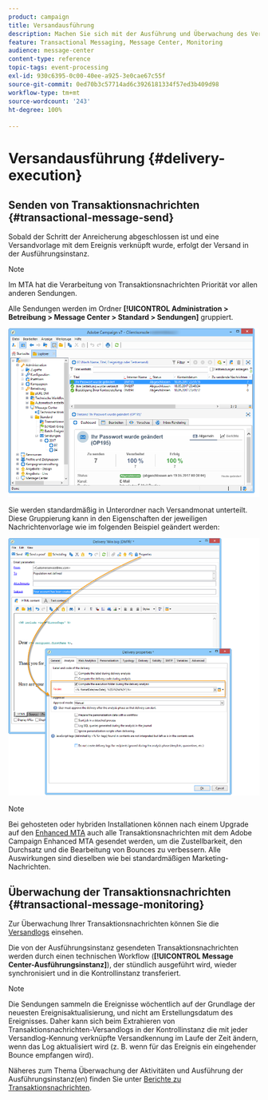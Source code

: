 ```yaml
---
product: campaign
title: Versandausführung
description: Machen Sie sich mit der Ausführung und Überwachung des Versands von Transaktionsnachrichten vertraut
feature: Transactional Messaging, Message Center, Monitoring
audience: message-center
content-type: reference
topic-tags: event-processing
exl-id: 930c6395-0c00-40ee-a925-3e0cae67c55f
source-git-commit: 0ed70b3c57714ad6c3926181334f57ed3b409d98
workflow-type: tm+mt
source-wordcount: '243'
ht-degree: 100%

---
```


# Versandausführung {#delivery-execution}



## Senden von Transaktionsnachrichten {#transactional-message-send}

Sobald der Schritt der Anreicherung abgeschlossen ist und eine Versandvorlage mit dem Ereignis verknüpft wurde, erfolgt der Versand in der Ausführungsinstanz.

>[!NOTE]
>
>Im MTA hat die Verarbeitung von Transaktionsnachrichten Priorität vor allen anderen Sendungen.

Alle Sendungen werden im Ordner **[!UICONTROL Administration > Betreibung > Message Center > Standard > Sendungen]** gruppiert.

![](assets/messagecenter_deliveries_execinstances_001.png)

Sie werden standardmäßig in Unterordner nach Versandmonat unterteilt. Diese Gruppierung kann in den Eigenschaften der jeweiligen Nachrichtenvorlage wie im folgenden Beispiel geändert werden:

![](assets/messagecenter_deliveries_properties_001.png)

>[!NOTE]
>
>Bei gehosteten oder hybriden Installationen können nach einem Upgrade auf den [Enhanced MTA](../../delivery/using/sending-with-enhanced-mta.md) auch alle Transaktionsnachrichten mit dem Adobe Campaign Enhanced MTA gesendet werden, um die Zustellbarkeit, den Durchsatz und die Bearbeitung von Bounces zu verbessern. Alle Auswirkungen sind dieselben wie bei standardmäßigen Marketing-Nachrichten.

## Überwachung der Transaktionsnachrichten {#transactional-message-monitoring}

Zur Überwachung Ihrer Transaktionsnachrichten können Sie die [Versandlogs](../../delivery/using/delivery-dashboard.md#delivery-logs-and-history) einsehen.

Die von der Ausführungsinstanz gesendeten Transaktionsnachrichten werden durch einen technischen Workflow (**[!UICONTROL Message Center-Ausführungsinstanz]**), der stündlich ausgeführt wird, wieder synchronisiert und in die Kontrollinstanz transferiert.

>[!NOTE]
>
>Die Sendungen sammeln die Ereignisse wöchentlich auf der Grundlage der neuesten Ereignisaktualisierung, und nicht am Erstellungsdatum des Ereignisses. Daher kann sich beim Extrahieren von Transaktionsnachrichten-Versandlogs in der Kontrollinstanz die mit jeder Versandlog-Kennung verknüpfte Versandkennung im Laufe der Zeit ändern, wenn das Log aktualisiert wird (z. B. wenn für das Ereignis ein eingehender Bounce empfangen wird).

<!--The transactional deliveries sent from the execution instance are synchronized back to the control instance as follows.

Let's take a [delivery template](../../message-center/using/introduction.md) labelled *Template_1*.

1. An event corresponding to *Template_1* is received on the execution instance.
1. The **Processing real time events** (rtEventsProcessing) workflow processes the event and searches for an existing delivery for the current month.

    >[!NOTE]
    >
    >If not found, a new delivery is created and the event is assigned to the new delivery.

1. The transactional email is sent and the delivery status changes to **[!UICONTROL Sent]**.
1. The **Message Center execution instance** (mcSync_mcExec) workflow retrieves the delivery logs from the execution instance and updates the delivery logs on the control instance.
1. The control instance searches for an existing delivery for week 40 (2020-09-28_Template_1).

    >[!NOTE]
    >
    >If not found, a new delivery is created.

1. The week after, an inbound bounce is received for the event.
1. The status of the event changes to **[!UICONTROL Delivery failed]**.
1. The **Message Center execution instance** (mcSync_mcExec) workflow retrieves the delivery logs from the execution instance and searches for a delivery for week 41 (2020-10-05_Template_1) to update the delivery logs. The delivery logs are then linked to a new delivery for the current week.

To summarize, the deliveries weekly accumulate the events based on the latest event update, and not on the event creation date.

Therefore, when extracting transactional messaging delivery logs from the control instance, the delivery ID associated with each delivery log ID changes every week.-->

Näheres zum Thema Überwachung der Aktivitäten und Ausführung der Ausführungsinstanz(en) finden Sie unter [Berichte zu Transaktionsnachrichten](../../message-center/using/about-transactional-messaging-reports.md).
